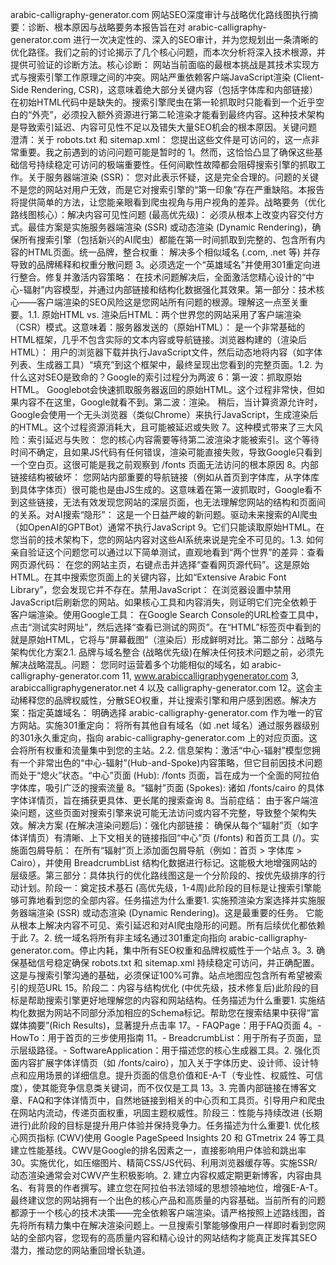 arabic-calligraphy-generator.com 网站SEO深度审计与战略优化路线图执行摘要：诊断、根本原因与战略要务本报告旨在对 arabic-calligraphy-generator.com 进行一次决定性的、深入的SEO审计，并为您规划出一条清晰的优化路径。我们之前的讨论揭示了几个核心问题，而本次分析将深入技术根源，并提供可验证的诊断方法。核心诊断： 网站当前面临的最根本挑战是其技术实现方式与搜索引擎工作原理之间的冲突。网站严重依赖客户端JavaScript渲染 (Client-Side Rendering, CSR)，这意味着绝大部分关键内容（包括字体库和内部链接）在初始HTML代码中是缺失的。搜索引擎爬虫在第一轮抓取时只能看到一个近乎空白的“外壳”，必须投入额外资源进行第二轮渲染才能看到最终内容。这种技术架构是导致索引延迟、内容可见性不足以及错失大量SEO机会的根本原因。关键问题澄清：关于 robots.txt 和 sitemap.xml： 您提出这些文件是可访问的，这一点非常重要。我之前遇到的访问问题可能是暂时的 1。然而，这恰恰凸显了确保这些基础信号持续稳定可访问的极端重要性。任何间歇性故障都会阻碍搜索引擎的抓取工作。关于服务器端渲染 (SSR)： 您对此表示怀疑，这是完全合理的。问题的关键不是您的网站对用户无效，而是它对搜索引擎的“第一印象”存在严重缺陷。本报告将提供简单的方法，让您能亲眼看到爬虫视角与用户视角的差异。战略要务（优化路线图核心）：解决内容可见性问题 (最高优先级)： 必须从根本上改变内容交付方式。最佳方案是实施服务器端渲染 (SSR) 或动态渲染 (Dynamic Rendering)，确保所有搜索引擎（包括新兴的AI爬虫）都能在第一时间抓取到完整的、包含所有内容的HTML页面。统一品牌，整合权重： 解决多个相似域名 (.com, .net 等) 并存导致的品牌稀释和权重分散问题 3。必须选定一个“英雄域名”并使用301重定向进行整合。修复并激活内容策略： 在技术问题解决后，全面激活您精心设计的“中心-辐射”内容模型，并通过内部链接和结构化数据强化其效果。第一部分：技术核心——客户端渲染的SEO风险这是您网站所有问题的根源。理解这一点至关重要。1.1. 原始HTML vs. 渲染后HTML：两个世界您的网站采用了客户端渲染（CSR）模式。这意味着：服务器发送的（原始HTML）： 是一个非常基础的HTML框架，几乎不包含实际的文本内容或导航链接。浏览器构建的（渲染后HTML）： 用户的浏览器下载并执行JavaScript文件，然后动态地将内容（如字体列表、生成器工具）“填充”到这个框架中，最终呈现出您看到的完整页面。1.2. 为什么这对SEO是致命的？Google的索引过程分为两波 6：第一波：抓取原始HTML。 Googlebot会快速抓取服务器返回的原始HTML。这个过程非常快，但如果内容不在这里，Google就看不到。第二波：渲染。 稍后，当计算资源允许时，Google会使用一个无头浏览器（类似Chrome）来执行JavaScript，生成渲染后的HTML。这个过程资源消耗大，且可能被延迟或失败 7。这种模式带来了三大风险：索引延迟与失败： 您的核心内容需要等待第二波渲染才能被索引。这个等待时间不确定，且如果JS代码有任何错误，渲染可能直接失败，导致Google只看到一个空白页。这很可能是我之前观察到 /fonts 页面无法访问的根本原因 8。内部链接结构被破坏： 您网站内部重要的导航链接（例如从首页到字体库，从字体库到具体字体页）很可能也是由JS生成的。这意味着在第一波抓取时，Google看不到这些链接，无法有效发现您网站的深层页面，也无法理解您网站的结构和页面间的关系。对AI搜索“隐形”： 这是一个日益严峻的新问题。驱动未来搜索的AI爬虫（如OpenAI的GPTBot）通常不执行JavaScript 9。它们只能读取原始HTML。在您当前的技术架构下，您的网站内容对这些AI系统来说是完全不可见的。1.3. 如何亲自验证这个问题您可以通过以下简单测试，直观地看到“两个世界”的差异：查看网页源代码： 在您的网站主页，右键点击并选择“查看网页源代码”。这是原始HTML。在其中搜索您页面上的关键内容，比如“Extensive Arabic Font Library”，您会发现它并不存在。禁用JavaScript： 在浏览器设置中禁用JavaScript后刷新您的网站。如果核心工具和内容消失，则证明它们完全依赖于客户端渲染。使用Google工具： 在Google Search Console的URL检查工具中，点击“测试实时网址”，然后选择“查看已测试的网页”。在“HTML”标签页中看到的就是原始HTML，它将与“屏幕截图”（渲染后）形成鲜明对比。第二部分：战略与架构优化方案2.1. 品牌与域名整合 (战略优先级)在解决任何技术问题之前，必须先解决战略混乱。问题： 您同时运营着多个功能相似的域名，如 arabic-calligraphy-generator.com 11, www.arabiccalligraphygenerator.com 3, arabiccalligraphygenerator.net 4 以及 calligraphy-generator.com 12。这会主动稀释您的品牌权威性，分散SEO权重，并让搜索引擎和用户感到困惑。解决方案：指定英雄域名： 明确选择 arabic-calligraphy-generator.com 作为唯一的官方网站。实施301重定向： 将所有其他自有域名（如 .net 域名）通过服务器级别的301永久重定向，指向 arabic-calligraphy-generator.com 上的对应页面。这会将所有权重和流量集中到您的主站。2.2. 信息架构：激活“中心-辐射”模型您拥有一个非常出色的“中心-辐射”(Hub-and-Spoke)内容策略，但它目前因技术问题而处于“熄火”状态。“中心”页面 (Hub): /fonts 页面，旨在成为一个全面的阿拉伯字体库，吸引广泛的搜索流量 8。“辐射”页面 (Spokes): 诸如 /fonts/cairo 的具体字体详情页，旨在捕获更具体、更长尾的搜索查询 8。当前症结： 由于客户端渲染问题，这些页面对搜索引擎来说可能无法访问或内容不完整，导致整个架构失效。解决方案 (在解决渲染问题后)：强化内部链接： 确保从每个“辐射”页（如字体详情页）有清晰、上下文相关的链接指回“中心”页 (/fonts) 和首页工具 (/)。实施面包屑导航： 在所有“辐射”页上添加面包屑导航（例如：首页 > 字体库 > Cairo），并使用 BreadcrumbList 结构化数据进行标记。这能极大地增强网站的层级感。第三部分：具体执行的优化路线图这是一个分阶段的、按优先级排序的行动计划。阶段一：奠定技术基石 (高优先级，1-4周)此阶段的目标是让搜索引擎能够可靠地看到您的全部内容。任务描述为什么重要1. 实施预渲染方案选择并实施服务器端渲染 (SSR) 或动态渲染 (Dynamic Rendering)。这是最重要的任务。 它能从根本上解决内容不可见、索引延迟和对AI爬虫隐形的问题。所有后续优化都依赖于此 7。2. 统一域名将所有非主域名通过301重定向指向 arabic-calligraphy-generator.com。停止内耗，集中所有SEO权重和品牌权威性于一个站点 3。3. 确保基础信号稳定确保 robots.txt 和 sitemap.xml 持续稳定可访问，并正确配置。这是与搜索引擎沟通的基础，必须保证100%可靠。站点地图应包含所有希望被索引的规范URL 15。阶段二：内容与结构优化 (中优先级，技术修复后)此阶段的目标是帮助搜索引擎更好地理解您的内容和网站结构。任务描述为什么重要1. 实施结构化数据为网站不同部分添加相应的Schema标记。帮助您在搜索结果中获得“富媒体摘要”(Rich Results)，显著提升点击率 17。- FAQPage：用于FAQ页面 4。- HowTo：用于首页的三步使用指南 11。- BreadcrumbList：用于所有子页面，显示层级路径。- SoftwareApplication：用于描述您的核心生成器工具。2. 强化页面内容扩展字体详情页（如 /fonts/cairo），加入关于字体历史、设计师、设计特点和应用场景的详细信息。提升页面的信息价值和E-A-T（专业性、权威性、可信度），使其能竞争信息类关键词，而不仅仅是工具 13。3. 完善内部链接在博客文章、FAQ和字体详情页中，自然地链接到相关的中心页和工具页。引导用户和爬虫在网站内流动，传递页面权重，巩固主题权威性。阶段三：性能与持续改进 (长期进行)此阶段的目标是提升用户体验并保持竞争力。任务描述为什么重要1. 优化核心网页指标 (CWV)使用 Google PageSpeed Insights 20 和 GTmetrix 24 等工具建立性能基线。CWV是Google的排名因素之一，直接影响用户体验和跳出率 30。实施优化，如压缩图片、精简CSS/JS代码、利用浏览器缓存等。实施SSR/动态渲染通常会对CWV产生积极影响。2. 建立内容权威定期更新博客，内容由具名、有背景的作者撰写。建立您在阿拉伯书法领域的思想领袖地位，增强E-A-T。最终建议您的网站拥有一个出色的核心产品和高质量的内容基础。当前所有的问题都源于一个核心的技术决策——完全依赖客户端渲染。请严格按照上述路线图，首先将所有精力集中在解决渲染问题上。一旦搜索引擎能够像用户一样即时看到您网站的全部内容，您现有的高质量内容和精心设计的网站结构才能真正发挥其SEO潜力，推动您的网站重回增长轨道。